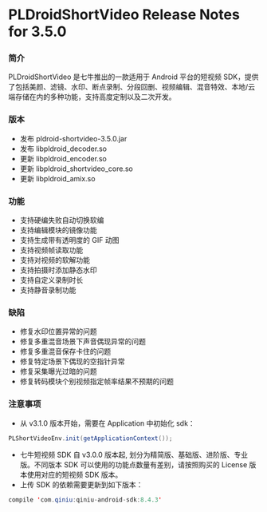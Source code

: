 # PLDroidShortVideo Release Notes for 3.5.0

### 简介

PLDroidShortVideo 是七牛推出的一款适用于 Android 平台的短视频 SDK，提供了包括美颜、滤镜、水印、断点录制、分段回删、视频编辑、混音特效、本地/云端存储在内的多种功能，支持高度定制以及二次开发。

### 版本

* 发布 pldroid-shortvideo-3.5.0.jar
* 发布 libpldroid_decoder.so
* 更新 libpldroid_encoder.so
* 更新 libpldroid_shortvideo_core.so
* 更新 libpldroid_amix.so

### 功能

* 支持硬编失败自动切换软编
* 支持编辑模块的镜像功能
* 支持生成带有透明度的 GIF 动图
* 支持视频帧读取功能
* 支持对视频的软解功能
* 支持拍摄时添加静态水印
* 支持自定义录制时长
* 支持静音录制功能

### 缺陷

* 修复水印位置异常的问题
* 修复多重混音场景下声音偶现异常的问题
* 修复多重混音保存卡住的问题
* 修复特定场景下偶现的空指针异常
* 修复采集曝光过暗的问题
* 修复转码模块个别视频指定帧率结果不预期的问题

### 注意事项

* 从 v3.1.0 版本开始，需要在 Application 中初始化 sdk：

```java
PLShortVideoEnv.init(getApplicationContext());
```

* 七牛短视频 SDK 自 v3.0.0 版本起, 划分为精简版、基础版、进阶版、专业版。不同版本 SDK 可以使用的功能点数量有差别，请按照购买的 License 版本使用对应的短视频 SDK 版本。
* 上传 SDK 的依赖需要更新到如下版本：

```java
compile 'com.qiniu:qiniu-android-sdk:8.4.3'
```
